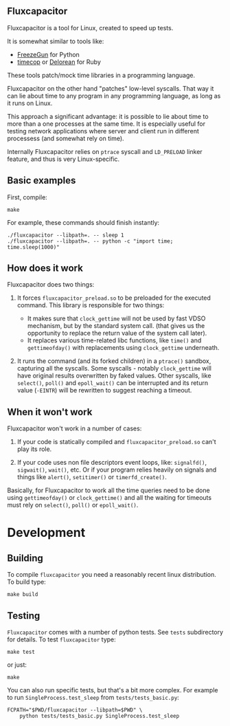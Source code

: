 Fluxcapacitor
----

Fluxcapacitor is a tool for Linux, created to speed up tests.

It is somewhat similar to tools like:

 * [FreezeGun](http://stevepulec.com/freezegun/) for Python
 * [timecop](https://github.com/travisjeffery/timecop) or
   [Delorean](https://github.com/bebanjo/delorean) for Ruby

These tools patch/mock time libraries in a programming
language.

Fluxcapacitor on the other hand "patches" low-level syscalls. That way
it can lie about time to any program in any programming language, as
long as it runs on Linux.

This approach a significant advantage: it is possible to lie about
time to more than a one processes at the same time. It is especially
useful for testing network applications where server and client run in
different processess (and somewhat rely on time).

Internally Fluxcapacitor relies on `ptrace` syscall and `LD_PRELOAD`
linker feature, and thus is very Linux-specific.


Basic examples
----

First, compile:

    make

For example, these commands should finish instantly:

    ./fluxcapacitor --libpath=. -- sleep 1
    ./fluxcapacitor --libpath=. -- python -c "import time; time.sleep(1000)"


How does it work
----

Fluxcapacitor does two things:

1) It forces `fluxcapacitor_preload.so` to be preloaded for the
executed command. This library is responsible for two things:
   - It makes sure that `clock_gettime` will not be used by fast VDSO
     mechanism, but by the standard system call. (that gives us the
     opportunity to replace the return value of the system call
     later).
   - It replaces various time-related libc functions, like `time()`
     and `gettimeofday()` with replacements using `clock_gettime`
     underneath.

2) It runs the command (and its forked children) in a `ptrace()`
sandbox, capturing all the syscalls. Some syscalls - notably
`clock_gettime` will have original results overwritten by faked
values. Other syscalls, like `select()`, `poll()` and `epoll_wait()`
can be interrupted and its return value (`-EINTR`) will be rewritten
to suggest reaching a timeout.


When it won't work
----

Fluxcapacitor won't work in a number of cases:

1) If your code is statically compiled and `fluxcapacitor_preload.so`
can't play its role.

2) If your code uses non file descriptors event loops, like:
`signalfd()`, `sigwait()`, `wait()`, etc. Or if your program relies
heavily on signals and things like `alert()`, `setitimer()` or
`timerfd_create()`.

Basically, for Fluxcapacitor to work all the time queries need to be
done using `gettimeofday()` or `clock_gettime()` and all the waiting
for timeouts must rely on `select()`, `poll()` or `epoll_wait()`.


Development
====

Building
----

To compile `fluxcapacitor` you need a reasonably recent linux
distribution. To build type:

    make build

Testing
----

`Fluxcapacitor` comes with a number of python tests. See `tests`
subdirectory for details. To test `fluxcapacitor` type:

    make test

or just:

    make

You can also run specific tests, but that's a bit more complex. For
example to run `SingleProcess.test_sleep` from `tests/tests_basic.py`:

    FCPATH="$PWD/fluxcapacitor --libpath=$PWD" \
        python tests/tests_basic.py SingleProcess.test_sleep

